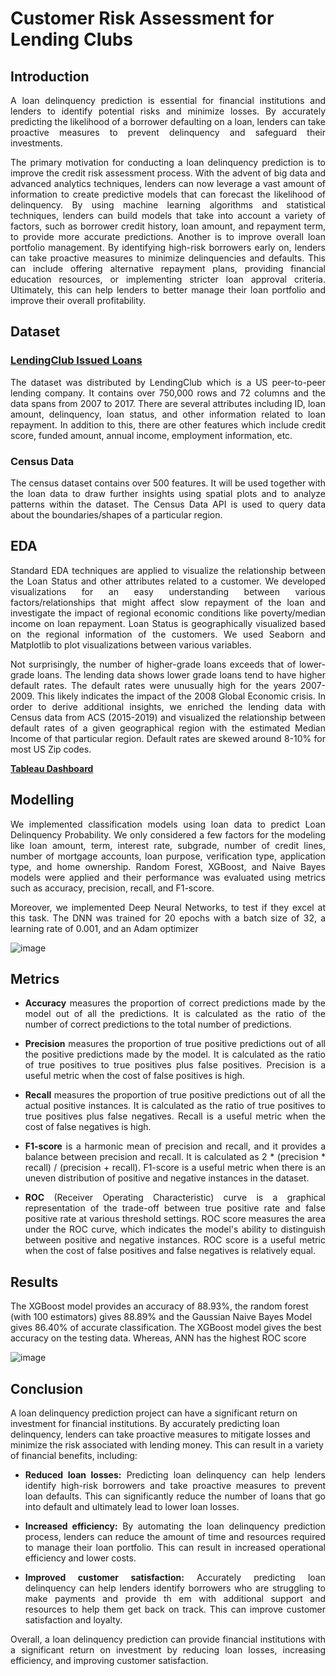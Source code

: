 # Customer Risk Assessment for Lending Clubs

## Introduction
<p align="justify">A loan delinquency prediction is essential for financial institutions and lenders to identify potential risks
and minimize losses. By accurately predicting the likelihood of a borrower defaulting on a loan, lenders
can take proactive measures to prevent delinquency and safeguard their investments. </p>

<p align="justify">The primary motivation for conducting a loan delinquency prediction is to improve the credit risk
assessment process. With the advent of big data and advanced analytics techniques, lenders can now
leverage a vast amount of information to create predictive models that can forecast the likelihood of
delinquency. By using machine learning algorithms and statistical techniques, lenders can build models
that take into account a variety of factors, such as borrower credit history, loan amount, and repayment
term, to provide more accurate predictions. Another is to improve overall loan portfolio management. By
identifying high-risk borrowers early on, lenders can take proactive measures to minimize delinquencies
and defaults. This can include offering alternative repayment plans, providing financial education
resources, or implementing stricter loan approval criteria. Ultimately, this can help lenders to better
manage their loan portfolio and improve their overall profitability. </p>

## Dataset
### [LendingClub Issued Loans](https://drive.google.com/file/d/1IWwhz41P_gGFczo2G5D6iH4dpsxFb2mg/view?usp=share_link)
<p align="justify"> The dataset was distributed by LendingClub which is a US peer-to-peer lending company. It contains over
750,000 rows and 72 columns and the data spans from 2007 to 2017. There are several attributes
including ID, loan amount, delinquency, loan status, and other information related to loan repayment. In
addition to this, there are other features which include credit score, funded amount, annual income,
employment information, etc. </p>

### Census Data
<p align="justify"> The census dataset contains over 500 features. It will be used together with the loan data to draw further
insights using spatial plots and to analyze patterns within the dataset. The Census Data API is used to
query data about the boundaries/shapes of a particular region. </p>

## EDA
<p align="justify"> Standard EDA techniques are applied to visualize the relationship between the Loan Status and
other attributes related to a customer. We developed visualizations for an easy understanding between
various factors/relationships that might affect slow repayment of the loan and investigate the impact of
regional economic conditions like poverty/median income on loan repayment. Loan Status is
geographically visualized based on the regional information of the customers.
We used Seaborn and Matplotlib to plot visualizations between various variables. </p>

<p align="justify"> Not surprisingly, the number of higher-grade loans exceeds that of lower-grade loans. The lending data shows lower
grade loans tend to have higher default rates. The default rates were unusually high for the years
2007-2009. This likely indicates the impact of the 2008 Global Economic crisis.
In order to derive additional insights, we enriched the lending data with Census data from ACS
(2015-2019) and visualized the relationship between default rates of a given geographical region with the
estimated Median Income of that particular region. Default rates are skewed around 8-10% for most US
Zip codes. </p>

[**Tableau Dashboard**](https://public.tableau.com/app/profile/sumit.patil5062/viz/USLoanDelinquencyAnalysis/Dashboard1)

## Modelling
<p align="justify"> We implemented classification models using loan data to predict Loan Delinquency
Probability. We only considered a few factors for the modeling like loan amount, term, interest rate,
subgrade, number of credit lines, number of mortgage accounts, loan purpose, verification type,
application type, and home ownership. Random Forest, XGBoost, and Naive Bayes models were applied
and their performance was evaluated using metrics such as accuracy, precision, recall, and F1-score.</p>

<p align="justify"> Moreover, we implemented Deep Neural Networks, to test if they excel at this task. The DNN was trained
for 20 epochs with a batch size of 32, a learning rate of 0.001, and an Adam optimizer</p>

![image](https://user-images.githubusercontent.com/47452095/233852341-56041af6-bcce-4540-91cf-be094db8b633.png)

## Metrics
- <p align="justify"> <b>Accuracy</b> measures the proportion of correct predictions made by the model out of all the predictions. It is calculated as the ratio of the number of correct predictions to the total number of predictions. </p>
- <p align="justify"> <b>Precision</b> measures the proportion of true positive predictions out of all the positive predictions made by the model. It is calculated as the ratio of true positives to true positives plus false positives. Precision is a useful metric when the cost of false positives is high. </p>
- <p align="justify"> <b>Recall</b> measures the proportion of true positive predictions out of all the actual positive instances. It is calculated as the ratio of true positives to true positives plus false negatives. Recall is a useful metric when the cost of false negatives is high. </p>
- <p align="justify"> <b>F1-score</b> is a harmonic mean of precision and recall, and it provides a balance between precision and recall. It is calculated as 2 * (precision * recall) / (precision + recall). F1-score is a useful metric when there is an uneven distribution of positive and negative instances in the dataset. </p>
- <p align="justify"> <b>ROC</b> (Receiver Operating Characteristic) curve is a graphical representation of the trade-off between true positive rate and false positive rate at various threshold settings. ROC score measures the area under the ROC curve, which indicates the model's ability to distinguish between positive and negative instances. ROC score is a useful metric when the cost of false positives and false negatives is relatively equal. </p>

## Results
<p align="jsutify"> The XGBoost model provides an accuracy of 88.93%, the random forest (with 100 estimators) gives
88.89% and the Gaussian Naive Bayes Model gives 86.40% of accurate classification. The XGBoost
model gives the best accuracy on the testing data. Whereas, ANN has the highest ROC score </p>

![image](https://user-images.githubusercontent.com/47452095/233852953-a4661e7c-ed8e-47a7-b99f-67537e56412e.png)


## Conclusion
A loan delinquency prediction project can have a significant return on investment for financial
institutions. By accurately predicting loan delinquency, lenders can take proactive measures to mitigate
losses and minimize the risk associated with lending money. This can result in a variety of financial
benefits, including:
- <p align="justify"> <b>Reduced loan losses:</b> Predicting loan delinquency can help lenders identify high-risk borrowers and take proactive measures to prevent loan defaults. This can significantly reduce the number of loans that go into default and ultimately lead to lower loan losses. </p>
- <p align="justify"> <b>Increased efficiency:</b> By automating the loan delinquency prediction process, lenders can reduce the amount of time and resources required to manage their loan portfolio. This can result in increased operational efficiency and lower costs. </p>
- <p align="justify"> <b>Improved customer satisfaction:</b> Accurately predicting loan delinquency can help lenders identify borrowers who are struggling to make payments and provide th em with additional support and resources to help them get back on track. This can improve customer satisfaction and loyalty. </p>

<p align="justify"> Overall, a loan delinquency prediction can provide financial institutions with a significant return on
investment by reducing loan losses, increasing efficiency, and improving customer satisfaction. </p>

